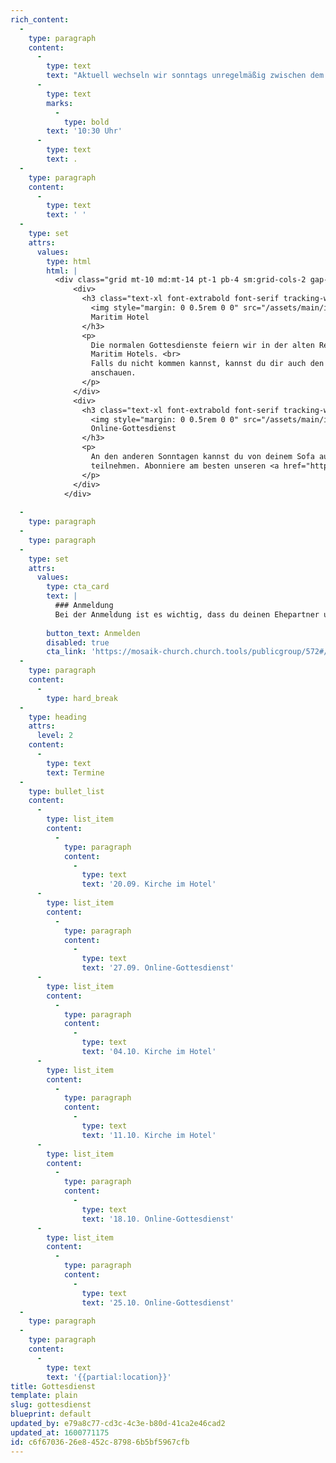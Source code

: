 ```yaml
---
rich_content:
  -
    type: paragraph
    content:
      -
        type: text
        text: "Aktuell wechseln wir sonntags unregelmäßig zwischen dem Maritim Hotel und einem Online-Gottesdienst. Los geht's jeweils um\_"
      -
        type: text
        marks:
          -
            type: bold
        text: '10:30 Uhr'
      -
        type: text
        text: .
  -
    type: paragraph
    content:
      -
        type: text
        text: ' '
  -
    type: set
    attrs:
      values:
        type: html
        html: |
          <div class="grid mt-10 md:mt-14 pt-1 pb-4 sm:grid-cols-2 gap-6 sm:gap-12 md:-mx-12">
              <div>
                <h3 class="text-xl font-extrabold font-serif tracking-wide inline-flex items-center">
                  <img style="margin: 0 0.5rem 0 0" src="/assets/main/images/maritim-logo.svg" alt="Maritim Hotels Logo">
                  Maritim Hotel
                </h3>
                <p>
                  Die normalen Gottesdienste feiern wir in der alten Reithalle des
                  Maritim Hotels. <br>
                  Falls du nicht kommen kannst, kannst du dir auch den Livestream auf <a href="https://instagram.com/mosaik_church" class="text-indigo-600">Instagram</a>
                  anschauen.
                </p>
              </div>
              <div>
                <h3 class="text-xl font-extrabold font-serif tracking-wide inline-flex items-center">
                  <img style="margin: 0 0.5rem 0 0" src="/assets/main/images/youtube-logo.svg" alt="Youtube Logo">
                  Online-Gottesdienst
                </h3>
                <p>
                  An den anderen Sonntagen kannst du von deinem Sofa aus am Gottesdienst
                  teilnehmen. Abonniere am besten unseren <a href="https://www.youtube.com/channel/UCUQI6VwkU8NYR-VfpLKmXDw?sub_confirmation=1" class="text-red-600">Youtube-Channel</a>.
                </p>
              </div>
            </div>
          
  -
    type: paragraph
  -
    type: paragraph
  -
    type: set
    attrs:
      values:
        type: cta_card
        text: |
          ### Anmeldung
          Bei der Anmeldung ist es wichtig, dass du deinen Ehepartner und Kinder angibst, beziehungsweise ihr euch als WG einzeln anmeldet und in das Kommentarfeld schreibt, zu welcher WG ihr gehört. Dann wissen wir, wer zusammensitzen kann.
          
        button_text: Anmelden
        disabled: true
        cta_link: 'https://mosaik-church.church.tools/publicgroup/572#/'
  -
    type: paragraph
    content:
      -
        type: hard_break
  -
    type: heading
    attrs:
      level: 2
    content:
      -
        type: text
        text: Termine
  -
    type: bullet_list
    content:
      -
        type: list_item
        content:
          -
            type: paragraph
            content:
              -
                type: text
                text: '20.09. Kirche im Hotel'
      -
        type: list_item
        content:
          -
            type: paragraph
            content:
              -
                type: text
                text: '27.09. Online-Gottesdienst'
      -
        type: list_item
        content:
          -
            type: paragraph
            content:
              -
                type: text
                text: '04.10. Kirche im Hotel'
      -
        type: list_item
        content:
          -
            type: paragraph
            content:
              -
                type: text
                text: '11.10. Kirche im Hotel'
      -
        type: list_item
        content:
          -
            type: paragraph
            content:
              -
                type: text
                text: '18.10. Online-Gottesdienst'
      -
        type: list_item
        content:
          -
            type: paragraph
            content:
              -
                type: text
                text: '25.10. Online-Gottesdienst'
  -
    type: paragraph
  -
    type: paragraph
    content:
      -
        type: text
        text: '{{partial:location}}'
title: Gottesdienst
template: plain
slug: gottesdienst
blueprint: default
updated_by: e79a8c77-cd3c-4c3e-b80d-41ca2e46cad2
updated_at: 1600771175
id: c6f67036-26e8-452c-8798-6b5bf5967cfb
---
```

